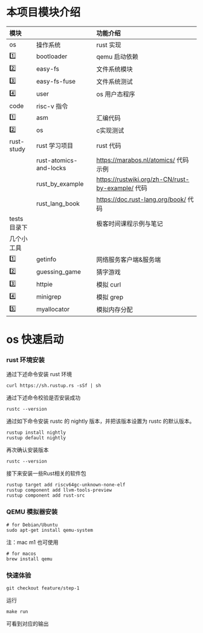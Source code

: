 
# 本项目模块介绍

| 模块         |                       | 功能介绍                                           |
|:-----------|:----------------------|:-----------------------------------------------|
| os         | 操作系统                  | rust 实现                                        |
| 1️⃣        | bootloader            | qemu 启动依赖                                      |
| 2️⃣        | easy-fs               | 文件系统模块                                         |
| 3️⃣        | easy-fs-fuse          | 文件系统测试                                         |
| 4️⃣        | user                  | os 用户态程序                                       |
| code       | risc-v 指令             |                                                |
| 1️⃣        | asm                   | 汇编代码                                           |
| 2️⃣        | os                    | c实现测试                                          |
| rust-study | rust 学习项目             | rust 代码                                        |
|            | rust-atomics-and-locks | https://marabos.nl/atomics/ 代码示例               |
|            | rust_by_example       | https://rustwiki.org/zh-CN/rust-by-example/ 代码 |
|            | rust_lang_book        | https://doc.rust-lang.org/book/ 代码             |
| tests 目录下  |                       | 极客时间课程示例与笔记                                    |
| 几个小工具      |
| 1️⃣        | getinfo               | 网络服务客户端&服务端                                    |
| 2️⃣        | guessing_game         | 猜字游戏                                           |
| 3️⃣        | httpie                | 模拟 curl                                        |
| 4️⃣        | minigrep              | 模拟 grep                                        |
| 5️⃣        | myallocator           | 模拟内存分配                                         |


# os 快速启动

### rust 环境安装
通过下述命令安装 rust 环境
```
curl https://sh.rustup.rs -sSf | sh
```
通过下述命令校验是否安装成功
```
rustc --version
```
通过如下命令安装 rustc 的 nightly 版本，并把该版本设置为 rustc 的默认版本。
```
rustup install nightly
rustup default nightly
```
再次确认安装版本
```
rustc --version
```
接下来安装一些Rust相关的软件包
```
rustup target add riscv64gc-unknown-none-elf
rustup component add llvm-tools-preview
rustup component add rust-src

```

### QEMU 模拟器安装
```
# for Debian/Ubuntu
sudo apt-get install qemu-system
```
注：mac m1 也可使用
```
# for macos
brew install qemu
```

### 快速体验

```
git checkout feature/step-1
```
运行
```
make run
```
可看到对应的输出


